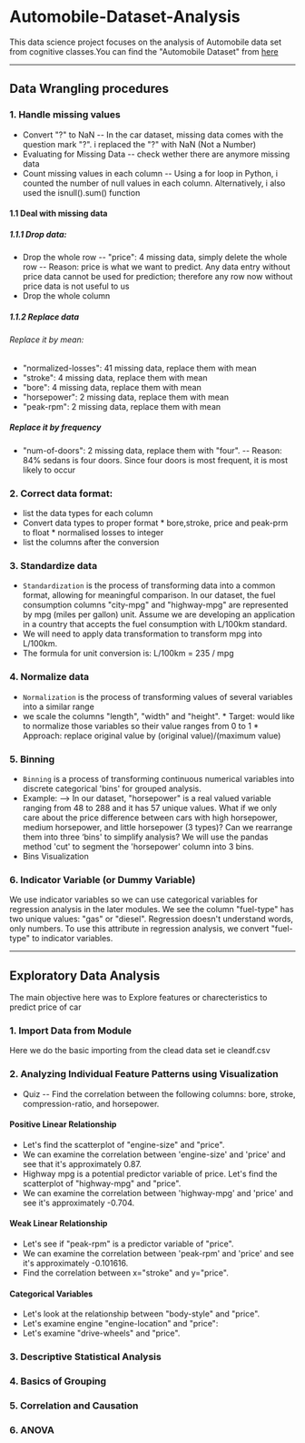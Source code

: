 # Automobile-Dataset-Analysis
This data science project focuses on the analysis of Automobile data set from cognitive classes.You can find the "Automobile Dataset" from <a href = "https://archive.ics.uci.edu/ml/machine-learning-databases/autos/imports-85.data." target = "_blank"> here </a> 

***
## Data Wrangling procedures

### 1. Handle missing values
* Convert "?" to NaN -- In the car dataset, missing data comes with the question mark "?". i replaced the "?" with NaN (Not a Number)
* Evaluating for Missing Data -- check wether there are anymore missing data
* Count missing values in each column -- Using a for loop in Python, i counted the number of null values in each column. Alternatively, i also used the isnull().sum() function

#### 1.1 Deal with missing data

##### 1.1.1 Drop data:
* Drop the whole row -- "price": 4 missing data, simply delete the whole row -- Reason: price is what we want to predict. Any data entry without price data cannot be used for prediction; therefore any row now without price data is not useful to us
* Drop the whole column

##### 1.1.2 Replace data
###### Replace it by mean:
* "normalized-losses": 41 missing data, replace them with mean
* "stroke": 4 missing data, replace them with mean
* "bore": 4 missing data, replace them with mean
* "horsepower": 2 missing data, replace them with mean
* "peak-rpm": 2 missing data, replace them with mean
##### Replace it by frequency
* "num-of-doors": 2 missing data, replace them with "four". -- Reason: 84% sedans is four doors. Since four doors is most frequent, it is most likely to occur
                                     
### 2. Correct data format: 
* list the data types for each column
* Convert data types to proper format
        * bore,stroke, price and peak-prm to float
        * normalised losses to integer
* list the columns after the conversion
        
### 3. Standardize data
 * `Standardization` is the process of transforming data into a common format, allowing for meaningful comparison. In our dataset, the fuel consumption columns "city-mpg" and "highway-mpg" are represented by mpg (miles per gallon) unit. Assume we are developing an application in a country that accepts the fuel consumption with L/100km standard.
* We will need to apply data transformation to transform mpg into L/100km. 
* The formula for unit conversion is: L/100km = 235 / mpg
        
### 4. Normalize data
* `Normalization` is the process of transforming values of several variables into a similar range
*  we scale the columns "length", "width" and "height".
        * Target: would like to normalize those variables so their value ranges from 0 to 1
        * Approach: replace original value by (original value)/(maximum value)        
        
### 5. Binning
* `Binning` is a process of transforming continuous numerical variables into discrete categorical 'bins' for grouped analysis.
* Example: --> In our dataset, "horsepower" is a real valued variable ranging from 48 to 288 and it has 57 unique values. What if we only care about the price difference between cars with high horsepower, medium horsepower, and little horsepower (3 types)? Can we rearrange them into three ‘bins' to simplify analysis?
        We will use the pandas method 'cut' to segment the 'horsepower' column into 3 bins.
* Bins Visualization
        
### 6. Indicator Variable (or Dummy Variable)
We use indicator variables so we can use categorical variables for regression analysis in the later modules. We see the column "fuel-type" has two unique values: "gas" or "diesel". Regression doesn't understand words, only numbers. To use this attribute in regression analysis, we convert "fuel-type" to indicator variables.

***
## Exploratory Data Analysis 
The main objective here was to Explore features or charecteristics to predict price of car
### 1. Import Data from Module
Here we do the basic importing from the clead data set ie cleandf.csv

### 2. Analyzing Individual Feature Patterns using Visualization
* Quiz -- Find the correlation between the following columns: bore, stroke, compression-ratio, and horsepower.

#### Positive Linear Relationship
* Let's find the scatterplot of "engine-size" and "price".
* We can examine the correlation between 'engine-size' and 'price' and see that it's approximately 0.87.
* Highway mpg is a potential predictor variable of price. Let's find the scatterplot of "highway-mpg" and "price".
* We can examine the correlation between 'highway-mpg' and 'price' and see it's approximately -0.704.
#### Weak Linear Relationship
* Let's see if "peak-rpm" is a predictor variable of "price".
* We can examine the correlation between 'peak-rpm' and 'price' and see it's approximately -0.101616.
* Find the correlation between x="stroke" and y="price".

#### Categorical Variables
* Let's look at the relationship between "body-style" and "price".
* Let's examine engine "engine-location" and "price":
* Let's examine "drive-wheels" and "price".

### 3. Descriptive Statistical Analysis
### 4. Basics of Grouping
### 5. Correlation and Causation
### 6. ANOVA
